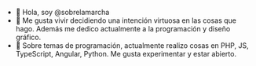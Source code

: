 - 👋 Hola, soy @sobrelamarcha
- 👀 Me gusta vivir decidiendo una intención virtuosa en las cosas que hago. Además me dedico actualmente a la programación y diseño gráfico.
- 🌱 Sobre temas de programación, actualmente realizo cosas en PHP, JS, TypeScript, Angular, Python. Me gusta experimentar y estar abierto.


<!---
sobrelamarcha/sobrelamarcha is a ✨ special ✨ repository because its `README.md` (this file) appears on your GitHub profile.
You can click the Preview link to take a look at your changes.
--->
